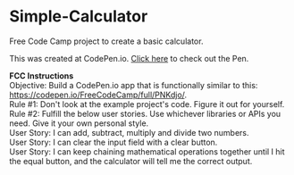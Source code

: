# Simple-Calculator
Free Code Camp project to create a basic calculator. <br>

This was created at CodePen.io. <a href="http://codepen.io/domarp/pen/oxJgbe">Click here</a> to check out the Pen. 

<b>FCC Instructions</b><br>
Objective: Build a CodePen.io app that is functionally similar to this: https://codepen.io/FreeCodeCamp/full/PNKdjo/. <br>
Rule #1: Don't look at the example project's code. Figure it out for yourself.<br>
Rule #2: Fulfill the below user stories. Use whichever libraries or APIs you need. Give it your own personal style.<br>
User Story: I can add, subtract, multiply and divide two numbers.<br>
User Story: I can clear the input field with a clear button.<br>
User Story: I can keep chaining mathematical operations together until I hit the equal button, and the calculator will tell me the correct output.<br>
